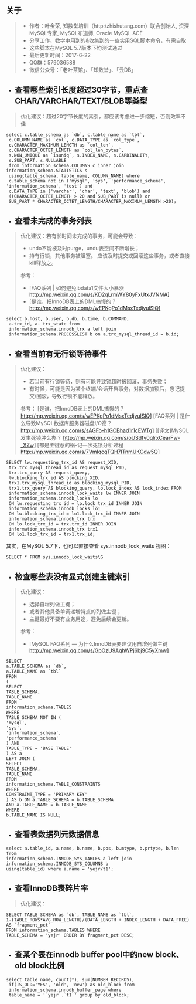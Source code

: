 ## 关于

> - 作者：叶金荣, 知数堂培训（http:/zhishutang.com）联合创始人, 资深MySQL专家, MySQL布道师, Oracle MySQL ACE
> - 分享工作、教学中用到的&收集到的一些实用SQL脚本命令，有需自取
> - 这些脚本在MySQL 5.7版本下均测试通过
> - 最后更新时间：2017-6-22
> - QQ群：579036588
> - 微信公众号：「老叶茶馆」、「知数堂」、「云DB」

* ## 查看哪些索引长度超过30字节，重点查CHAR/VARCHAR/TEXT/BLOB等类型
> 优化建议：超过20字节长度的索引，都应该考虑进一步缩短，否则效率不佳
```
select c.table_schema as `db`, c.table_name as `tbl`, 
 c.COLUMN_NAME as `col`, c.DATA_TYPE as `col_type`, 
 c.CHARACTER_MAXIMUM_LENGTH as `col_len`, 
 c.CHARACTER_OCTET_LENGTH as `col_len_bytes`,  
 s.NON_UNIQUE as `isuniq`, s.INDEX_NAME, s.CARDINALITY, 
 s.SUB_PART, s.NULLABLE 
 from information_schema.COLUMNS c inner join information_schema.STATISTICS s 
 using(table_schema, table_name, COLUMN_NAME) where 
 c.table_schema not in ('mysql', 'sys', 'performance_schema', 'information_schema', 'test') and 
 c.DATA_TYPE in ('varchar', 'char', 'text', 'blob') and 
 ((CHARACTER_OCTET_LENGTH > 20 and SUB_PART is null) or 
 SUB_PART * CHARACTER_OCTET_LENGTH/CHARACTER_MAXIMUM_LENGTH >20);
```

* ## 查看未完成的事务列表
> 优化建议：若有长时间未完成的事务，可能会导致：
> - undo不能被及时purge，undu表空间不断增长；
> - 持有行锁，其他事务被阻塞。
> 应该及时提交或回滚这些事务，或者直接kill释放之。
>
> 参考：
> - [FAQ系列 | 如何避免ibdata1文件大小暴涨 http://mp.weixin.qq.com/s/KD2qLrmWY80yFxUtxJVNMA]
> - [是谁，把InnoDB表上的DML搞慢的？ http://mp.weixin.qq.com/s/wEPKgPo1dMsxTedjvulSlQ]
```
select b.host, b.user, b.db, b.time, b.COMMAND, 
 a.trx_id, a. trx_state from 
 information_schema.innodb_trx a left join 
 information_schema.PROCESSLIST b on a.trx_mysql_thread_id = b.id;
```


* ## 查看当前有无行锁等待事件
> 优化建议：
> - 若当前有行锁等待，则有可能导致锁超时被回滚，事务失败；
> - 有时候，可能是因为某个终端/会话开启事务，对数据加锁后，忘记提交/回滚，导致行锁不能释放。
> 
> 参考：
> [是谁，把InnoDB表上的DML搞慢的？ http://mp.weixin.qq.com/s/wEPKgPo1dMsxTedjvulSlQ]
> [FAQ系列 | 是什么导致MySQL数据库服务器磁盘I/O高？ http://mp.weixin.qq.com/s/sAGFo-h1GCBhad1r1cEWTg]
> [[译文]MySQL发生死锁肿么办？ http://mp.weixin.qq.com/s/oUSdfv0qlrxCearFw-_XZw]
> [都是主键惹的祸-记一次死锁分析过程 http://mp.weixin.qq.com/s/7VmlqcqTQH7ITnmUKCdw5Q]
```
SELECT lw.requesting_trx_id AS request_XID, 
 trx.trx_mysql_thread_id as request_mysql_PID,
 trx.trx_query AS request_query, 
 lw.blocking_trx_id AS blocking_XID, 
 trx1.trx_mysql_thread_id as blocking_mysql_PID,
 trx1.trx_query AS blocking_query, lo.lock_index AS lock_index FROM 
 information_schema.innodb_lock_waits lw INNER JOIN 
 information_schema.innodb_locks lo 
 ON lw.requesting_trx_id = lo.lock_trx_id INNER JOIN 
 information_schema.innodb_locks lo1 
 ON lw.blocking_trx_id = lo1.lock_trx_id INNER JOIN 
 information_schema.innodb_trx trx 
 ON lo.lock_trx_id = trx.trx_id INNER JOIN 
 information_schema.innodb_trx trx1 
 ON lo1.lock_trx_id = trx1.trx_id;
```
其实，在MySQL 5.7下，也可以直接查看 sys.innodb_lock_waits 视图：
```
SELECT * FROM sys.innodb_lock_waits\G
```

* ## 检查哪些表没有显式创建主键索引
> 优化建议：
> - 选择自增列做主键；
> - 或者其他具备单调递增特点的列做主键；
> - 主键最好不要有业务用途，避免后续会更新。
>
> 参考：
> - [MySQL FAQ系列 — 为什么InnoDB表要建议用自增列做主键 http://mp.weixin.qq.com/s/GpOzU9AqhWPj6bj9C5yXmw]
```
SELECT
a.TABLE_SCHEMA as `db`,
a.TABLE_NAME as `tbl`
FROM
(
SELECT
TABLE_SCHEMA,
TABLE_NAME
FROM
information_schema.TABLES
WHERE
TABLE_SCHEMA NOT IN (
'mysql',
'sys',
'information_schema',
'performance_schema'
) AND 
TABLE_TYPE = 'BASE TABLE'
) AS a
LEFT JOIN (
SELECT
TABLE_SCHEMA,
TABLE_NAME
FROM
information_schema.TABLE_CONSTRAINTS
WHERE
CONSTRAINT_TYPE = 'PRIMARY KEY'
) AS b ON a.TABLE_SCHEMA = b.TABLE_SCHEMA
AND a.TABLE_NAME = b.TABLE_NAME
WHERE
b.TABLE_NAME IS NULL;
```


* ## 查看表数据列元数据信息
```
select a.table_id, a.name, b.name, b.pos, b.mtype, b.prtype, b.len from 
information_schema.INNODB_SYS_TABLES a left join 
information_schema.INNODB_SYS_COLUMNS b 
using(table_id) where a.name = 'yejr/t1';
```


* ## 查看InnoDB表碎片率
> 优化建议：
```
SELECT TABLE_SCHEMA as `db`, TABLE_NAME as `tbl`, 
1-(TABLE_ROWS*AVG_ROW_LENGTH)/(DATA_LENGTH + INDEX_LENGTH + DATA_FREE) AS `fragment_pct` 
FROM information_schema.TABLES WHERE 
TABLE_SCHEMA = 'yejr' ORDER BY fragment_pct DESC;
```


* ## 查某个表在innodb buffer pool中的new block、old block比例
```
select table_name, count(*), sum(NUMBER_RECORDS), 
 if(IS_OLD='YES', 'old', 'new') as old_block from
 information_schema.innodb_buffer_page where 
 table_name = '`yejr`.`t1`' group by old_block;
```
